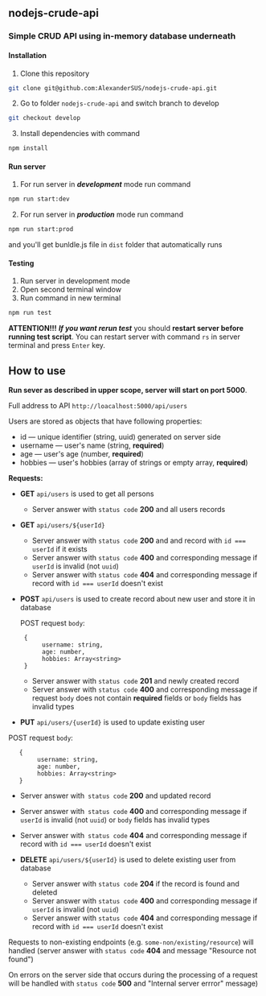 ## nodejs-crude-api
### Simple CRUD API using in-memory database underneath

#### Installation
1. Clone this repository 
```sh
git clone git@github.com:AlexanderSUS/nodejs-crude-api.git
```
2. Go to folder ```nodejs-crude-api``` and switch branch to develop
```sh
git checkout develop
```
3. Install dependencies with command
```sh
npm install
```

#### Run server
1. For run server in ***development*** mode run command 
```sh
npm run start:dev
```
2. For run server in ***production*** mode run command 
```sh
npm run start:prod
```
and you'll get bunldle.js file in ```dist``` folder that automatically runs

#### Testing
1. Run server in development mode
2. Open second terminal window
3. Run command in new terminal
```sh
npm run test
```
**ATTENTION!!!** ***If you want rerun test*** you should **restart server before running test script**.
You can restart server with command ```rs``` in server terminal and press ```Enter``` key. 

## How to use

**Run sever as described in upper scope, server will start on port 5000**.

Full address to API `http://loacalhost:5000/api/users`

Users are stored as objects that have following properties:
 - id — unique identifier (string, uuid) generated on server side
 - username — user's name (string, **required**)
 - age — user's age (number, **required**)
 - hobbies — user's hobbies (array of strings or empty array, **required**)

**Requests:**

- **GET** `api/users` is used to get all persons
  - Server answer with `status code` **200** and all users records
        
- **GET** `api/users/${userId}` 
  - Server answer with `status code` **200** and and record with `id === userId` if it exists
  - Server answer with `status code` **400** and corresponding message if `userId` is invalid (not `uuid`)
  - Server answer with `status code` **404** and corresponding message if record with `id === userId` doesn't exist
        
- **POST** `api/users` is used to create record about new user and store it in database

   POST request `body`:

       {    
            username: string,
            age: number,
            hobbies: Array<string>
       }
    
  - Server answer with `status code` **201** and newly created record
  - Server answer with `status code` **400** and corresponding message if request `body` does not contain **required** fields or `body` fields has invalid types
 
- **PUT** `api/users/{userId}` is used to update existing user

 POST request `body`:

       {    
            username: string,
            age: number,
            hobbies: Array<string>
       }

  - Server answer with` status code` **200** and updated record
  - Server answer with` status code` **400** and corresponding message if `userId` is invalid (not `uuid`) or `body` fields has invalid types
  - Server answer with` status code` **404** and corresponding message if record with `id === userId` doesn't exist
 
- **DELETE** `api/users/${userId}` is used to delete existing user from database
  - Server answer with `status code` **204** if the record is found and deleted
  - Server answer with `status code` **400** and corresponding message if `userId` is invalid (not `uuid`)
  - Server answer with `status code` **404** and corresponding message if record with `id === userId` doesn't exist
   

Requests to non-existing endpoints (e.g. `some-non/existing/resource`) will handled (server answer with `status code` **404** and message "Resource not found")

On errors on the server side that occurs during the processing of a request will be handled with `status code` **500** and "Internal server errror" message)
